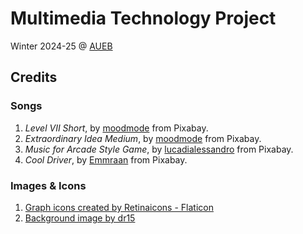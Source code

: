 # Multimedia Technology Project

Winter 2024-25 @ [AUEB](https://aueb.gr)

## Credits

### Songs

1. *Level VII Short*, by [moodmode][moodmode] from Pixabay.
2. *Extraordinary Idea Medium*, by [moodmode][moodmode] from Pixabay.
3. *Music for Arcade Style Game*, by [lucadialessandro][luca] from Pixabay.
4. *Cool Driver*, by [Emmraan][Emmraan] from Pixabay.

### Images \& Icons

1. [Graph icons created by Retinaicons - Flaticon][graph icons]
2. [Background image by dr15](https://whvn.cc/g7ewjd)

[moodmode]: https://pixabay.com/users/moodmode-33139253/
[luca]: https://pixabay.com/users/lucadialessandro-25927643/
[Emmraan]: https://pixabay.com/users/emmraan-24732583/
[graph icons]: https://www.flaticon.com/free-icons/graph
